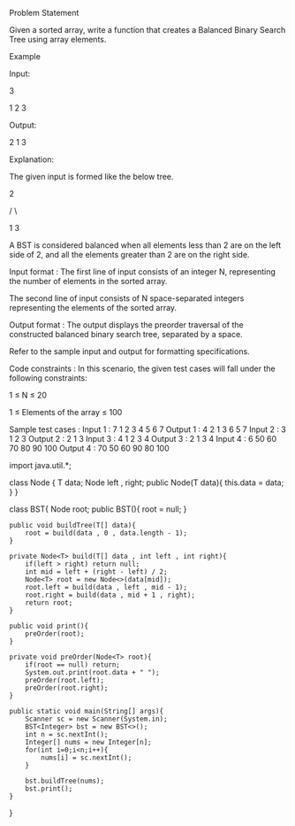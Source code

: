 Problem Statement



Given a sorted array, write a function that creates a Balanced Binary Search Tree using array elements.



Example

Input: 

3

1 2 3



Output: 

2 1 3



Explanation:

The given input is formed like the below tree.

   2

  / \

 1  3 

A BST is considered balanced when all elements less than 2 are on the left side of 2, and all the elements greater than 2 are on the right side.

Input format :
The first line of input consists of an integer N, representing the number of elements in the sorted array.

The second line of input consists of N space-separated integers representing the elements of the sorted array.

Output format :
The output displays the preorder traversal of the constructed balanced binary search tree, separated by a space.



Refer to the sample input and output for formatting specifications.

Code constraints :
In this scenario, the given test cases will fall under the following constraints:

1 ≤ N ≤ 20

1 ≤ Elements of the array ≤ 100

Sample test cases :
Input 1 :
7
1 2 3 4 5 6 7
Output 1 :
4 2 1 3 6 5 7 
Input 2 :
3
1 2 3
Output 2 :
2 1 3 
Input 3 :
4
1 2 3 4
Output 3 :
2 1 3 4 
Input 4 :
6
50 60 70 80 90 100
Output 4 :
70 50 60 90 80 100 

import java.util.*;

class Node<T> {
    T data;
    Node<T> left , right;
    public Node(T data){
        this.data = data;
    }
}

class BST<T>{
    Node<T> root;
    public BST(){
        root = null;
    }
    
    public void buildTree(T[] data){
        root = build(data , 0 , data.length - 1);
    }
    
    private Node<T> build(T[] data , int left , int right){
        if(left > right) return null;
        int mid = left + (right - left) / 2;
        Node<T> root = new Node<>(data[mid]);
        root.left = build(data , left , mid - 1);
        root.right = build(data , mid + 1 , right);
        return root;
    }
    
    public void print(){
        preOrder(root);
    }
    
    private void preOrder(Node<T> root){
        if(root == null) return;
        System.out.print(root.data + " ");
        preOrder(root.left);
        preOrder(root.right);
    }
    
    public static void main(String[] args){
        Scanner sc = new Scanner(System.in);
        BST<Integer> bst = new BST<>();
        int n = sc.nextInt();
        Integer[] nums = new Integer[n];
        for(int i=0;i<n;i++){
            nums[i] = sc.nextInt();
        }
        
        bst.buildTree(nums);
        bst.print();
    }
}